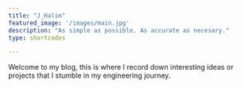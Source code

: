 ```yaml
---
title: "J_Halim"
featured_image: '/images/main.jpg'
description: "As simple as possible. As accurate as necesary."
type: shortcodes 

---
```





Welcome to my blog, this is where I record down interesting ideas or projects that I stumble in my engineering journey.
